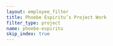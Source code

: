 ```yaml
---
layout: employee_filter
title: Phoebe Espiritu’s Project Work
filter_type: project
name: phoebe-espiritu
skip_index: true
---
```

